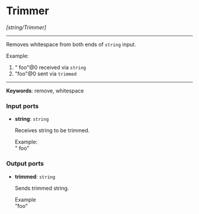 # Trimmer

_[string/Trimmer]_

---

Removes whitespace from both ends of  `string` input.  
  
Example:  
1. "  foo"@0 received via `string`  
2. "foo"@0 sent via `trimmed`  

---

__Keywords__: remove, whitespace

### Input ports

* __string__: ` string `


    Receives string to be trimmed.  
      
    Example:  
    "  foo"  

### Output ports

* __trimmed__: ` string `


    Sends trimmed string.  
      
    Example  
    "foo"  

